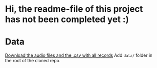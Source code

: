 # Hi, the readme-file of this project has not been completed yet :)

# Data

[Download the audio files and the .csv with all records](https://drive.google.com/drive/folders/1V4Sl7uX1fLgl_33LURMZB8s6KQ1fqgc5?usp=sharing)
Add `data/` folder in the root of the cloned repo.